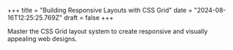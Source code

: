 +++
title = "Building Responsive Layouts with CSS Grid"
date = "2024-08-16T12:25:25.769Z"
draft = false
+++

  Master the CSS Grid layout system to create responsive and visually appealing web designs.
        